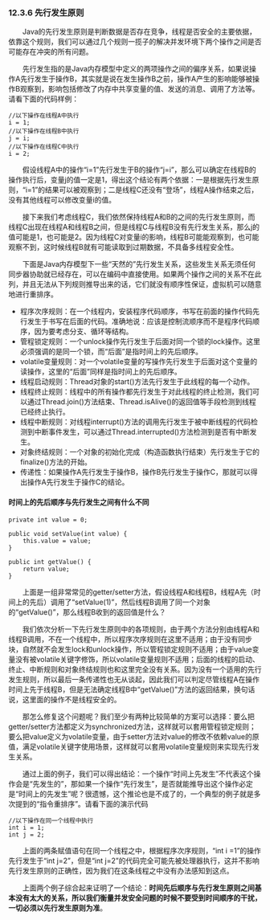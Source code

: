 ### 12.3.6 先行发生原则

　　Java的先行发生原则是判断数据是否存在竞争，线程是否安全的主要依据，依靠这个规则，我们可以通过几个规则一揽子的解决并发环境下两个操作之间是否可能存在冲突的所有问题。

　　先行发生指的是Java内存模型中定义的两项操作之间的偏序关系，如果说操作A先行发生于操作B，其实就是说在发生操作B之前，操作A产生的影响能够被操作B观察到，影响包括修改了内存中共享变量的值、发送的消息、调用了方法等。请看下面的代码样例：

	//以下操作在线程A中执行
	i = 1;
	//以下操作在线程B中执行
	j = i;
	//以下操作在线程C中执行
	i = 2;

　　假设线程A中的操作“i=1”先行发生于B的操作“j=i”，那么可以确定在线程B的操作执行后，变量j的值一定是1，得出这个结论有两个依据：一是根据先行发生原则，“i=1”的结果可以被观察到；二是线程C还没有“登场”，线程A操作结束之后，没有其他线程可以修改变量i的值。

　　接下来我们考虑线程C，我们依然保持线程A和B的之间的先行发生原则，而线程C出现在线程A和线程B之间，但是线程C与线程B没有先行发生关系，那么j的值可能是1，也可能是2。因为线程C对变量i的影响，线程B可能能观察到，也可能观察不到，这时候线程B就有可能读取到过期数据，不具备多线程安全性。

　　下面是Java内存模型下一些“天然的”先行发生关系，这些发生关系无须任何同步器协助就已经存在，可以在编码中直接使用。如果两个操作之间的关系不在此列，并且无法从下列规则推导出来的话，它们就没有顺序性保证，虚拟机可以随意地进行重排序。

+ 程序次序规则：在一个线程内，安装程序代码顺序，书写在前面的操作代码先行发生于书写在后面的代码。准确地说：应该是控制流顺序而不是程序代码顺序，因为要考虑分支、循环等结构。
+ 管程锁定规则：一个unlock操作先行发生于后面对同一个锁的lock操作。这里必须强调的是同一个锁，而“后面”是指时间上的先后顺序。
+ volatile变量规则：对一个volatile变量的写操作先行发生于后面对这个变量的读操作，这里的“后面”同样是指时间上的先后顺序。
+ 线程启动规则：Thread对象的start()方法先行发生于此线程的每一个动作。
+ 线程终止规则：线程中的所有操作都先行发生于对此线程的终止检测，我们可以通过Thread.join()方法结束、Thread.isAlive()的返回值等手段检测到线程已经终止执行。
+ 线程中断规则：对线程interrupt()方法的调用先行发生于被中断线程的代码检测到中断事件发生，可以通过Thread.interrupted()方法检测到是否有中断发生。
+ 对象终结规则：一个对象的初始化完成（构造函数执行结束）先行发生于它的finalize()方法的开始。
+ 传递性：如果操作A先行发生于操作B，操作B先行发生于操作C，那就可以得出操作A先行发生于操作C的结论。


#### 时间上的先后顺序与先行发生之间有什么不同

	private int value = 0;
	
	public void setValue(int value) {
		this.value = value;
	}

	public int getValue() {
		return value;	
	}

　　上面是一组非常常见的getter/setter方法，假设线程A和线程B，线程A先（时间上的先后）调用了“setValue(1)”，然后线程B调用了同一个对象的“getValue()”，那么线程B收到的返回值是什么？

　　我们依次分析一下先行发生原则中的各项规则，由于两个方法分别由线程A和线程B调用，不在一个线程中，所以程序次序规则在这里不适用；由于没有同步块，自然就不会发生lock和unlock操作，所以管程锁定规则不适用；由于value变量没有被volatile关键字修饰，所以volatile变量规则不适用；后面的线程的启动、终止、中断规则和对象终结规则也和这里完全没有关系。因为没有一个适用的先行发生规则，所以最后一条传递性也无从谈起，因此我们可以判定尽管线程A在操作时间上先于线程B，但是无法确定线程B中“getValue()”方法的返回结果，换句话说，这里面的操作不是线程安全的。

　　那怎么修复这个问题呢？我们至少有两种比较简单的方案可以选择：要么把getter/setter方法都定义为synchronized方法，这样就可以套用管程锁定规则；要么把value定义为volatile变量，由于setter方法对value的修改不依赖value的原值，满足volatile关键字使用场景，这样就可以套用volatile变量规则来实现先行发生关系。

　　通过上面的例子，我们可以得出结论：一个操作“时间上先发生”不代表这个操作会是“先发生的”，那如果一个操作“先行发生”，是否就能推导出这个操作必定是“时间上的先发生”呢？很遗憾，这个推论也是不成了的，一个典型的例子就是多次提到的“指令重排序”。请看下面的演示代码

	//以下操作在同一个线程中执行
	int i = 1;
	int j = 2;

　　上面的两条赋值语句在同一个线程之中，根据程序次序规则，“int i =1”的操作先行发生于“int j=2”，但是“int j=2”的代码完全可能先被处理器执行，这并不影响先行发生原则的正确性，因为我们在这条线程之中没有办法感知到这点。

　　上面两个例子综合起来证明了一个结论：**时间先后顺序与先行发生原则之间基本没有太大的关系，所以我们衡量并发安全问题的时候不要受到时间顺序的干扰，一切必须以先行发生原则为准**。